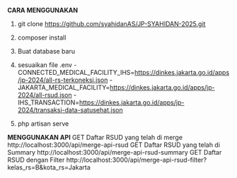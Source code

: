 **CARA MENGGUNAKAN**
1. git clone https://github.com/syahidanAS/JP-SYAHIDAN-2025.git
2. composer install
3. Buat database baru 
4. sesuaikan file .env
-CONNECTED_MEDICAL_FACILITY_IHS=https://dinkes.jakarta.go.id/apps/jp-2024/all-rs-terkoneksi.json
-JAKARTA_MEDICAL_FACILITY=https://dinkes.jakarta.go.id/apps/jp-2024/all-rsud.json
-IHS_TRANSACTION=https://dinkes.jakarta.go.id/apps/jp-2024/transaksi-data-satusehat.json

7. php artisan serve

**MENGGUNAKAN API**
GET Daftar RSUD yang telah di merge http://localhost:3000/api/merge-api-rsud
GET Daftar RSUD yang telah di Summary http://localhost:3000/api/merge-api-rsud-summary
GET Daftar RSUD dengan Filter http://localhost:3000/api/merge-api-rsud-filter?kelas_rs=B&kota_rs=Jakarta


